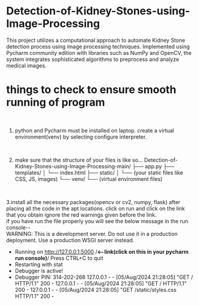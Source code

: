 # Detection-of-Kidney-Stones-using-Image-Processing
This project utilizes a computational approach to automate Kidney Stone detection process using image processing techniques. Implemented using Pycharm community edition with libraries such as NumPy and OpenCV, the system integrates sophisticated algorithms to preprocess and analyze medical images.

<h1>things to check to ensure smooth running of program</h1>
<br>

1. python and Pycharm must be installed on laptop. create a virtual environment(venv) by selecting configure interpreter.
<br>

2. make sure that the structure of your files is like so...
Detection-of-Kidney-Stones-using-Image-Processing-main/
├── app.py
├── templates/
│   └── index.html
├── static/
│   └── (your static files like CSS, JS, images)
└── venv/
    └── (virtual environment files)
<br>

3.install all the necessary packages(opencv or cv2, numpy, flask) after placing all the code in the apt locations. click on run and click on the link that you obtain ignore the red warnings given before the link.
<br>
if you have run the file properly you will see the below message in the run console--
<br>
WARNING: This is a development server. Do not use it in a production deployment. Use a production WSGI server instead.
 * Running on http://127.0.0.1:5000  /**<--link(click on this in your pycharm run console)**/
Press CTRL+C to quit
 * Restarting with stat
 * Debugger is active!
 * Debugger PIN: 314-202-268
127.0.0.1 - - [05/Aug/2024 21:28:05] "GET / HTTP/1.1" 200 -
127.0.0.1 - - [05/Aug/2024 21:28:05] "GET / HTTP/1.1" 200 -
127.0.0.1 - - [05/Aug/2024 21:28:05] "GET /static/styles.css HTTP/1.1" 200 -

